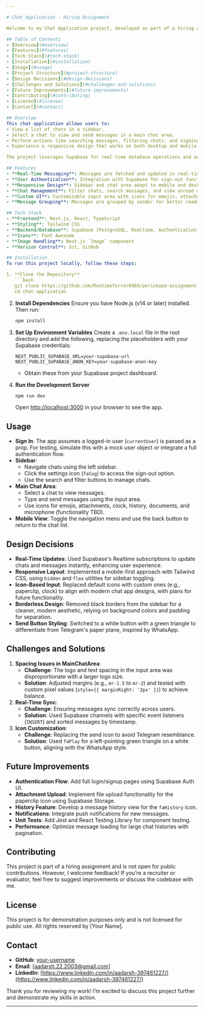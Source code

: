 ```yaml
---

# Chat Application - Hiring Assignment

Welcome to my Chat Application project, developed as part of a hiring assignment. This project showcases a real-time messaging platform with a responsive UI, user authentication, and message management, built using modern web technologies. The goal was to demonstrate my skills in React, TypeScript, Supabase, Tailwind CSS, and software design principles.

## Table of Contents
- [Overview](#overview)
- [Features](#features)
- [Tech Stack](#tech-stack)
- [Installation](#installation)
- [Usage](#usage)
- [Project Structure](#project-structure)
- [Design Decisions](#design-decisions)
- [Challenges and Solutions](#challenges-and-solutions)
- [Future Improvements](#future-improvements)
- [Contributing](#contributing)
- [License](#license)
- [Contact](#contact)

## Overview
This chat application allows users to:
- View a list of chats in a sidebar.
- Select a chat to view and send messages in a main chat area.
- Perform actions like searching messages, filtering chats, and signing out.
- Experience a responsive design that works on both desktop and mobile devices.

The project leverages Supabase for real-time database operations and authentication, Next.js for a robust React framework, and Tailwind CSS for a streamlined styling approach. This README serves as a guide for setting up, using, and understanding the project, while also reflecting my development process.

## Features
- **Real-Time Messaging**: Messages are fetched and updated in real-time using Supabase's PostgreSQL changes.
- **User Authentication**: Integration with Supabase for sign-out functionality.
- **Responsive Design**: Sidebar and chat area adapt to mobile and desktop views.
- **Chat Management**: Filter chats, search messages, and view unread message counts.
- **Custom UI**: Customizable input area with icons for emojis, attachments, and more, inspired by modern chat apps like WhatsApp.
- **Message Grouping**: Messages are grouped by sender for better readability.

## Tech Stack
- **Frontend**: Next.js, React, TypeScript
- **Styling**: Tailwind CSS
- **Backend/Database**: Supabase (PostgreSQL, Realtime, Authentication)
- **Icons**: Font Awesome
- **Image Handling**: Next.js `Image` component
- **Version Control**: Git, GitHub

## Installation
To run this project locally, follow these steps:

1. **Clone the Repository**
   ```bash
   git clone https://github.com/RuntimeTerror6969/periskope-assignment.git
   cd chat-application
   ```

2. **Install Dependencies**
   Ensure you have Node.js (v14 or later) installed. Then run:
   ```bash
   npm install
   ```

3. **Set Up Environment Variables**
   Create a `.env.local` file in the root directory and add the following, replacing the placeholders with your Supabase credentials:
   ```
   NEXT_PUBLIC_SUPABASE_URL=your-supabase-url
   NEXT_PUBLIC_SUPABASE_ANON_KEY=your-supabase-anon-key
   ```

   - Obtain these from your Supabase project dashboard.

4. **Run the Development Server**
   ```bash
   npm run dev
   ```
   Open [http://localhost:3000](http://localhost:3000) in your browser to see the app.

## Usage
- **Sign In**: The app assumes a logged-in user (`currentUser`) is passed as a prop. For testing, simulate this with a mock user object or integrate a full authentication flow.
- **Sidebar**: 
  - Navigate chats using the left sidebar.
  - Click the settings icon (`faCog`) to access the sign-out option.
  - Use the search and filter buttons to manage chats.
- **Main Chat Area**: 
  - Select a chat to view messages.
  - Type and send messages using the input area.
  - Use icons for emojis, attachments, clock, history, documents, and microphone (functionality TBD).
- **Mobile View**: Toggle the navigation menu and use the back button to return to the chat list.

## Design Decisions
- **Real-Time Updates**: Used Supabase's Realtime subscriptions to update chats and messages instantly, enhancing user experience.
- **Responsive Layout**: Implemented a mobile-first approach with Tailwind CSS, using `hidden` and `flex` utilities for sidebar toggling.
- **Icon-Based Input**: Replaced default icons with custom ones (e.g., paperclip, clock) to align with modern chat app designs, with plans for future functionality.
- **Borderless Design**: Removed black borders from the sidebar for a cleaner, modern aesthetic, relying on background colors and padding for separation.
- **Send Button Styling**: Switched to a white button with a green triangle  to differentiate from Telegram's paper plane, inspired by WhatsApp.

## Challenges and Solutions
1. **Spacing Issues in MainChatArea**:
   - **Challenge**: The logo and text spacing in the input area was disproportionate with a larger logo size.
   - **Solution**: Adjusted margins (e.g., `mr-1.5` to `mr-2`) and tested with custom pixel values (`style={{ marginRight: '2px' }}`) to achieve balance.
2. **Real-Time Sync**:
   - **Challenge**: Ensuring messages sync correctly across users.
   - **Solution**: Used Supabase channels with specific event listeners (`INSERT`) and sorted messages by timestamp.
3. **Icon Customization**:
   - **Challenge**: Replacing the send icon to avoid Telegram resemblance.
   - **Solution**: Used `faPlay` for a left-pointing green triangle on a white button, aligning with the WhatsApp style.

## Future Improvements
- **Authentication Flow**: Add full login/signup pages using Supabase Auth UI.
- **Attachment Upload**: Implement file upload functionality for the paperclip icon using Supabase Storage.
- **History Feature**: Develop a message history view for the `faHistory` icon.
- **Notifications**: Integrate push notifications for new messages.
- **Unit Tests**: Add Jest and React Testing Library for component testing.
- **Performance**: Optimize message loading for large chat histories with pagination.

## Contributing
This project is part of a hiring assignment and is not open for public contributions. However, I welcome feedback! If you’re a recruiter or evaluator, feel free to suggest improvements or discuss the codebase with me.

## License
This project is for demonstration purposes only and is not licensed for public use. All rights reserved by [Your Name].

## Contact
- **GitHub**: [your-username](https://github.com/RuntimeTerror6969)
- **Email**: [aadarsh.22.2003@gmail.com]
- **LinkedIn**: [https://www.linkedin.com/in/aadarsh-397461227/](https://www.linkedin.com/in/aadarsh-397461227/)

Thank you for reviewing my work! I’m excited to discuss this project further and demonstrate my skills in action.

---
```

